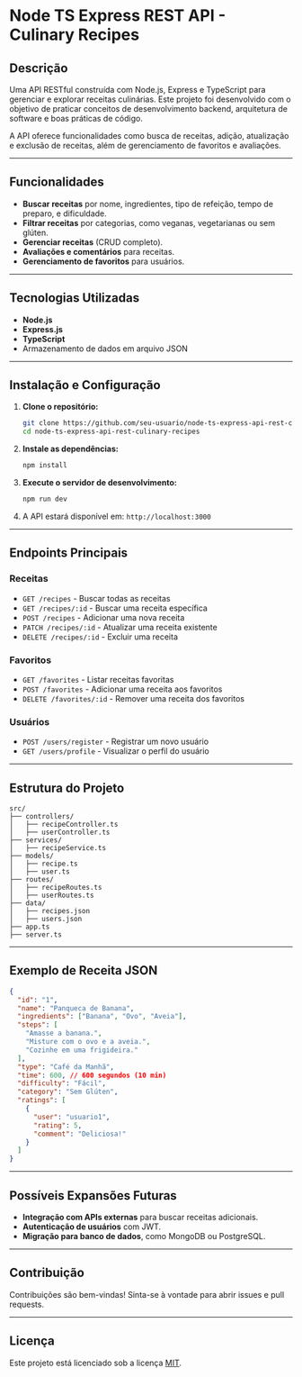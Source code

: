 # **Node TS Express REST API - Culinary Recipes**  

## **Descrição**  
Uma API RESTful construída com Node.js, Express e TypeScript para gerenciar e explorar receitas culinárias. Este projeto foi desenvolvido com o objetivo de praticar conceitos de desenvolvimento backend, arquitetura de software e boas práticas de código.  

A API oferece funcionalidades como busca de receitas, adição, atualização e exclusão de receitas, além de gerenciamento de favoritos e avaliações.  

---

## **Funcionalidades**  
- **Buscar receitas** por nome, ingredientes, tipo de refeição, tempo de preparo, e dificuldade.  
- **Filtrar receitas** por categorias, como veganas, vegetarianas ou sem glúten.  
- **Gerenciar receitas** (CRUD completo).  
- **Avaliações e comentários** para receitas.  
- **Gerenciamento de favoritos** para usuários.  

---

## **Tecnologias Utilizadas**  
- **Node.js**  
- **Express.js**  
- **TypeScript**  
- Armazenamento de dados em arquivo JSON  

---

## **Instalação e Configuração**  

1. **Clone o repositório:**  
   ```bash
   git clone https://github.com/seu-usuario/node-ts-express-api-rest-culinary-recipes.git
   cd node-ts-express-api-rest-culinary-recipes
   ```  

2. **Instale as dependências:**  
   ```bash
   npm install
   ```  

3. **Execute o servidor de desenvolvimento:**  
   ```bash
   npm run dev
   ```  

4. A API estará disponível em: `http://localhost:3000`  

---

## **Endpoints Principais**  

### **Receitas**  
- `GET /recipes` - Buscar todas as receitas  
- `GET /recipes/:id` - Buscar uma receita específica  
- `POST /recipes` - Adicionar uma nova receita  
- `PATCH /recipes/:id` - Atualizar uma receita existente  
- `DELETE /recipes/:id` - Excluir uma receita  

### **Favoritos**  
- `GET /favorites` - Listar receitas favoritas  
- `POST /favorites` - Adicionar uma receita aos favoritos  
- `DELETE /favorites/:id` - Remover uma receita dos favoritos  

### **Usuários**  
- `POST /users/register` - Registrar um novo usuário  
- `GET /users/profile` - Visualizar o perfil do usuário  

---

## **Estrutura do Projeto**  

```plaintext
src/
├── controllers/
│   ├── recipeController.ts
│   ├── userController.ts
├── services/
│   ├── recipeService.ts
├── models/
│   ├── recipe.ts
│   ├── user.ts
├── routes/
│   ├── recipeRoutes.ts
│   ├── userRoutes.ts
├── data/
│   ├── recipes.json
│   ├── users.json
├── app.ts
├── server.ts
```  

---

## **Exemplo de Receita JSON**  
```json
{
  "id": "1",
  "name": "Panqueca de Banana",
  "ingredients": ["Banana", "Ovo", "Aveia"],
  "steps": [
    "Amasse a banana.",
    "Misture com o ovo e a aveia.",
    "Cozinhe em uma frigideira."
  ],
  "type": "Café da Manhã",
  "time": 600, // 600 segundos (10 min)
  "difficulty": "Fácil",
  "category": "Sem Glúten",
  "ratings": [
    {
      "user": "usuario1",
      "rating": 5,
      "comment": "Deliciosa!"
    }
  ]
}
```  

---

## **Possíveis Expansões Futuras**  
- **Integração com APIs externas** para buscar receitas adicionais.  
- **Autenticação de usuários** com JWT.  
- **Migração para banco de dados**, como MongoDB ou PostgreSQL.  

---

## **Contribuição**  
Contribuições são bem-vindas! Sinta-se à vontade para abrir issues e pull requests.  

---

## **Licença**  
Este projeto está licenciado sob a licença [MIT](LICENSE).  

